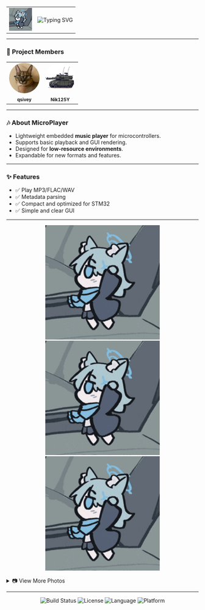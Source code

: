 <div align="center">

<table>
  <tr>
    <td align="left" width="60">
      <img src="Pictures/shiroko-dance.gif" width="60" alt="Project Icon">
    </td>
    <td align="center">
      <img src="https://readme-typing-svg.herokuapp.com?font=Fira+Code&weight=500&duration=4000&pause=500&color=0EB1F7&width=435&lines=MicroPlayer;Music+is+always+near" alt="Typing SVG" />
    </td>
  </tr>
</table> </div>

---

### 👥 Project Members

<table>
  <tr>
    <td align="center" style="border:none;">
      <img src="Pictures/qsivey.jpeg" width="80" height="80" style="border-radius:50%;"/><br />
      <sub><b>qsivey</b></sub>
    </td>
    <td align="center" style="border:none;">
      <img src="Pictures/Nik125Y.png" width="80" height="80" style="border-radius:50%;"/><br />
      <sub><b>Nik125Y</b></sub>
    </td>
  </tr>
</table>

---

### 🎶 About MicroPlayer

- Lightweight embedded **music player** for microcontrollers.  
- Supports basic playback and GUI rendering.  
- Designed for **low-resource environments**.  
- Expandable for new formats and features.  

---

### ✨ Features 

- ✅ Play MP3/FLAC/WAV
- ✅ Metadata parsing 
- ✅ Compact and optimized for STM32  
- ✅ Simple and clear GUI  
---

<p align="center"> <img src="Pictures/shiroko-dance.gif" width="300" alt="Device 1"> <img src="Pictures/shiroko-dance.gif" width="300" alt="Device 2"> <img src="Pictures/shiroko-dance.gif" width="300" alt="Device 3"> </p> <details> <summary>📷 View More Photos</summary> <p align="center"> <img src="Pictures/shiroko-dance.gif" width="300" alt="Device 4"> <img src="Pictures/shiroko-dance.gif" width="300" alt="Device 5"> </p> </details>

---
<p align="center"> <img src="https://img.shields.io/badge/build-passing-brightgreen?style=flat-square" alt="Build Status" /> <img src="https://img.shields.io/badge/license-MIT-blue?style=flat-square" alt="License" /> <img src="https://img.shields.io/badge/language-C++-orange?style=flat-square" alt="Language" /> <img src="https://img.shields.io/badge/platform-STM32-lightgrey?style=flat-square" alt="Platform" /> </p> </div>


